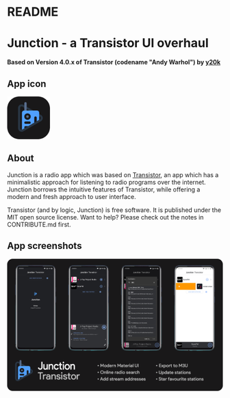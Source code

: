 README
======
# Junction - a Transistor UI overhaul
**Based on Version 4.0.x of Transistor (codename "Andy Warhol") by [y20k](http://y20k.org)**


## App icon
<img src="https://github.com/CrepeTF/Junction/blob/master/assets/Junction_app_icon.png" width="100">


## About
Junction is a radio app which was based on [Transistor](https://github.com/y20k/transistor), an app which has a minimalistic approach for listening to radio programs over the internet. Junction borrows the intuitive features of Transistor, while offering a modern and fresh approach to user interface. 

Transistor (and by logic, Junction) is free software. It is published under the MIT open source license. Want to help? Please check out the notes in CONTRIBUTE.md first.


## App screenshots
![App icon](./assets/screens.png)
